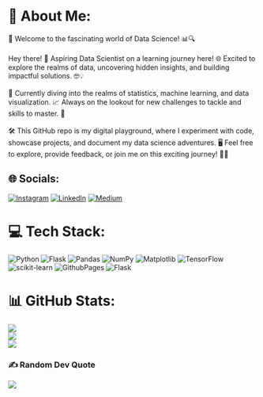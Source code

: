 # 💫 About Me:
🚀 Welcome to the fascinating world of Data Science! 📊🔍<br><br>Hey there! 👋 Aspiring Data Scientist on a learning journey here! 🌐 Excited to explore the realms of data, uncovering hidden insights, and building impactful solutions. 🤓💡<br><br>🔬 Currently diving into the realms of statistics, machine learning, and data visualization. 📈 Always on the lookout for new challenges to tackle and skills to master. 💪<br><br>🛠️ This GitHub repo is my digital playground, where I experiment with code, showcase projects, and document my data science adventures. 🖥️ Feel free to explore, provide feedback, or join me on this exciting journey! 🚗💨


## 🌐 Socials:
[![Instagram](https://img.shields.io/badge/Instagram-%23E4405F.svg?logo=Instagram&logoColor=white)](https://instagram.com/vishalpatil0111) [![LinkedIn](https://img.shields.io/badge/LinkedIn-%230077B5.svg?logo=linkedin&logoColor=white)](https://linkedin.com/in/vishal-patil-407384233) [![Medium](https://img.shields.io/badge/Medium-12100E?logo=medium&logoColor=white)](https://medium.com/@@vp4137841) 

# 💻 Tech Stack:
![Python](https://img.shields.io/badge/python-3670A0?style=flat&logo=python&logoColor=ffdd54) ![Flask](https://img.shields.io/badge/flask-%23000.svg?style=flat&logo=flask&logoColor=white) ![Pandas](https://img.shields.io/badge/pandas-%23150458.svg?style=flat&logo=pandas&logoColor=white) ![NumPy](https://img.shields.io/badge/numpy-%23013243.svg?style=flat&logo=numpy&logoColor=white) ![Matplotlib](https://img.shields.io/badge/Matplotlib-%23ffffff.svg?style=flat&logo=Matplotlib&logoColor=black) ![TensorFlow](https://img.shields.io/badge/TensorFlow-%23FF6F00.svg?style=flat&logo=TensorFlow&logoColor=white) ![scikit-learn](https://img.shields.io/badge/scikit--learn-%23F7931E.svg?style=flat&logo=scikit-learn&logoColor=white) ![GithubPages](https://img.shields.io/badge/github%20pages-121013?style=flat&logo=github&logoColor=white) ![Flask](https://img.shields.io/badge/flask-%23000.svg?style=flat&logo=flask&logoColor=white)
# 📊 GitHub Stats:
![](https://github-readme-stats.vercel.app/api?username=Vishalpatil0111&theme=dark&hide_border=false&include_all_commits=false&count_private=false)<br/>
![](https://github-readme-streak-stats.herokuapp.com/?user=Vishalpatil0111&theme=dark&hide_border=false)<br/>
![](https://github-readme-stats.vercel.app/api/top-langs/?username=Vishalpatil0111&theme=dark&hide_border=false&include_all_commits=false&count_private=false&layout=compact)

### ✍️ Random Dev Quote
![](https://quotes-github-readme.vercel.app/api?type=horizontal&theme=radical)

<!-- Proudly created with GPRM ( https://gprm.itsvg.in ) -->
